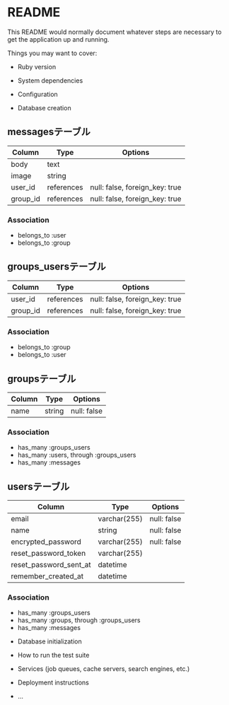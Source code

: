 # README

This README would normally document whatever steps are necessary to get the
application up and running.

Things you may want to cover:

* Ruby version

* System dependencies

* Configuration

* Database creation

## messagesテーブル
|Column|Type|Options|
|------|----|-------|
|body|text|
|image|string|
|user_id|references|null: false, foreign_key: true|
|group_id|references|null: false, foreign_key: true|

### Association
- belongs_to :user
- belongs_to :group

## groups_usersテーブル

|Column|Type|Options|
|------|----|-------|
|user_id|references|null: false, foreign_key: true|
|group_id|references|null: false, foreign_key: true|

### Association
- belongs_to :group
- belongs_to :user

## groupsテーブル
|Column|Type|Options|
|------|----|-------|
|name|string|null: false|

### Association
- has_many :groups_users
- has_many :users, through :groups_users
- has_many :messages

## usersテーブル

|Column|Type|Options|
|------|----|-------|
|email|varchar(255)|null: false|
|name|string|null: false|
|encrypted_password|varchar(255)|null: false|
|reset_password_token|varchar(255)|
|reset_password_sent_at|datetime|
|remember_created_at|datetime|

### Association
- has_many :groups_users
- has_many :groups, through :groups_users
- has_many :messages


* Database initialization

* How to run the test suite

* Services (job queues, cache servers, search engines, etc.)

* Deployment instructions

* ...
